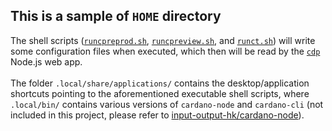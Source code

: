 ## This is a sample of `HOME` directory
The shell scripts ([`runcpreprod.sh`](runcpreprod.sh), [`runcpreview.sh`](runcpreview.sh), and [`runct.sh`](runct.sh)) will write some configuration files when executed, which then will be read by the [`cdp`](../../../) Node.js web app.<br/><br/>
The folder `.local/share/applications/` contains the desktop/application shortcuts pointing to the aforementioned executable shell scripts, where `.local/bin/` contains various versions of `cardano-node` and `cardano-cli` (not included in this project, please refer to [input-output-hk/cardano-node](https://github.com/input-output-hk/cardano-node)).

